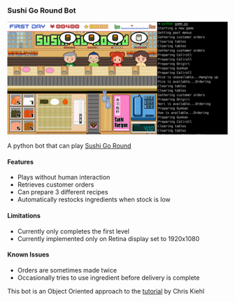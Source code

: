 ### Sushi Go Round Bot

![Bot in action](running_screenshot.png?raw=true)

A python bot that can play [Sushi Go Round](http://www.miniclip.com/games/sushi-go-round/en/#t-sd)

#### Features
* Plays without human interaction
* Retrieves customer orders
* Can prepare 3 different recipes
* Automatically restocks ingredients when stock is low

#### Limitations
* Currently only completes the first level
* Currently implemented only on Retina display set to 1920x1080

#### Known Issues
* Orders are sometimes made twice
* Occasionally tries to use ingredient before delivery is complete

This bot is an Object Oriented approach to the [tutorial](https://code.tutsplus.com/tutorials/how-to-build-a-python-bot-that-can-play-web-games--active-11117) by Chris Kiehl
